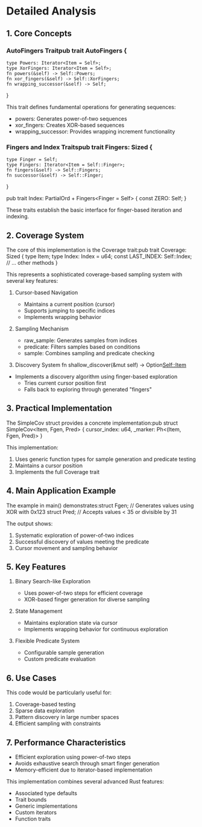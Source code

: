 
# Detailed Analysis

## 1. Core Concepts

### AutoFingers Traitpub trait AutoFingers {
    type Powers: Iterator<Item = Self>;
    type XorFingers: Iterator<Item = Self>;
    fn powers(&self) -> Self::Powers;
    fn xor_fingers(&self) -> Self::XorFingers;
    fn wrapping_successor(&self) -> Self;
}

This trait defines fundamental operations for generating sequences:
- powers: Generates power-of-two sequences
- xor_fingers: Creates XOR-based sequences
- wrapping_successor: Provides wrapping increment functionality

### Fingers and Index Traitspub trait Fingers: Sized {
    type Finger = Self;
    type Fingers: Iterator<Item = Self::Finger>;
    fn fingers(&self) -> Self::Fingers;
    fn successor(&self) -> Self::Finger;
}

pub trait Index: PartialOrd + Fingers<Finger = Self> {
    const ZERO: Self;
}

These traits establish the basic interface for finger-based iteration and indexing.

## 2. Coverage System

The core of this implementation is the Coverage trait:pub trait Coverage: Sized {
    type Item;
    type Index: Index = u64;
    const LAST_INDEX: Self::Index;
    // ... other methods
}

This represents a sophisticated coverage-based sampling system with several key features:

1. Cursor-based Navigation
   - Maintains a current position (cursor)
   - Supports jumping to specific indices
   - Implements wrapping behavior

2. Sampling Mechanism
   - raw_sample: Generates samples from indices
   - predicate: Filters samples based on conditions
   - sample: Combines sampling and predicate checking

3. Discovery System   fn shallow_discover(&mut self) -> Option<Self::Item>
   
- Implements a discovery algorithm using finger-based exploration
   - Tries current cursor position first
   - Falls back to exploring through generated "fingers"

## 3. Practical Implementation

The SimpleCov struct provides a concrete implementation:pub struct SimpleCov<Item, Fgen, Pred> {
    cursor_index: u64,
    _marker: Ph<(Item, Fgen, Pred)>
}

This implementation:
1. Uses generic function types for sample generation and predicate testing
2. Maintains a cursor position
3. Implements the full Coverage trait

## 4. Main Application Example

The example in main() demonstrates:struct Fgen; // Generates values using XOR with 0x123
struct Pred; // Accepts values < 35 or divisible by 31

The output shows:
1. Systematic exploration of power-of-two indices
2. Successful discovery of values meeting the predicate
3. Cursor movement and sampling behavior

## 5. Key Features

1. Binary Search-like Exploration
   - Uses power-of-two steps for efficient coverage
   - XOR-based finger generation for diverse sampling

2. State Management
   - Maintains exploration state via cursor
   - Implements wrapping behavior for continuous exploration

3. Flexible Predicate System
   - Configurable sample generation
   - Custom predicate evaluation

## 6. Use Cases

This code would be particularly useful for:
1. Coverage-based testing
2. Sparse data exploration
3. Pattern discovery in large number spaces
4. Efficient sampling with constraints

## 7. Performance Characteristics

- Efficient exploration using power-of-two steps
- Avoids exhaustive search through smart finger generation
- Memory-efficient due to iterator-based implementation

This implementation combines several advanced Rust features:
- Associated type defaults
- Trait bounds
- Generic implementations
- Custom iterators
- Function traits
